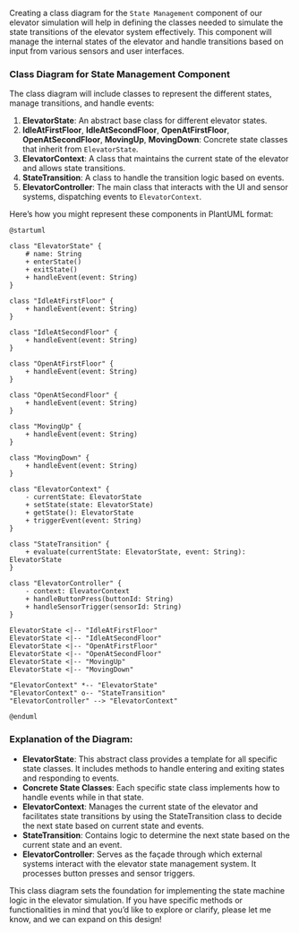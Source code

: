 Creating a class diagram for the `State Management` component of our elevator simulation will help in defining the classes needed to simulate the state transitions of the elevator system effectively. This component will manage the internal states of the elevator and handle transitions based on input from various sensors and user interfaces.

### Class Diagram for State Management Component

The class diagram will include classes to represent the different states, manage transitions, and handle events:

1. **ElevatorState**: An abstract base class for different elevator states.
2. **IdleAtFirstFloor**, **IdleAtSecondFloor**, **OpenAtFirstFloor**, **OpenAtSecondFloor**, **MovingUp**, **MovingDown**: Concrete state classes that inherit from `ElevatorState`.
3. **ElevatorContext**: A class that maintains the current state of the elevator and allows state transitions.
4. **StateTransition**: A class to handle the transition logic based on events.
5. **ElevatorController**: The main class that interacts with the UI and sensor systems, dispatching events to `ElevatorContext`.

Here’s how you might represent these components in PlantUML format:

```plantuml
@startuml

class "ElevatorState" {
    # name: String
    + enterState()
    + exitState()
    + handleEvent(event: String)
}

class "IdleAtFirstFloor" {
    + handleEvent(event: String)
}

class "IdleAtSecondFloor" {
    + handleEvent(event: String)
}

class "OpenAtFirstFloor" {
    + handleEvent(event: String)
}

class "OpenAtSecondFloor" {
    + handleEvent(event: String)
}

class "MovingUp" {
    + handleEvent(event: String)
}

class "MovingDown" {
    + handleEvent(event: String)
}

class "ElevatorContext" {
    - currentState: ElevatorState
    + setState(state: ElevatorState)
    + getState(): ElevatorState
    + triggerEvent(event: String)
}

class "StateTransition" {
    + evaluate(currentState: ElevatorState, event: String): ElevatorState
}

class "ElevatorController" {
    - context: ElevatorContext
    + handleButtonPress(buttonId: String)
    + handleSensorTrigger(sensorId: String)
}

ElevatorState <|-- "IdleAtFirstFloor"
ElevatorState <|-- "IdleAtSecondFloor"
ElevatorState <|-- "OpenAtFirstFloor"
ElevatorState <|-- "OpenAtSecondFloor"
ElevatorState <|-- "MovingUp"
ElevatorState <|-- "MovingDown"

"ElevatorContext" *-- "ElevatorState"
"ElevatorContext" o-- "StateTransition"
"ElevatorController" --> "ElevatorContext"

@enduml
```

### Explanation of the Diagram:

- **ElevatorState**: This abstract class provides a template for all specific state classes. It includes methods to handle entering and exiting states and responding to events.
- **Concrete State Classes**: Each specific state class implements how to handle events while in that state.
- **ElevatorContext**: Manages the current state of the elevator and facilitates state transitions by using the StateTransition class to decide the next state based on current state and events.
- **StateTransition**: Contains logic to determine the next state based on the current state and an event.
- **ElevatorController**: Serves as the façade through which external systems interact with the elevator state management system. It processes button presses and sensor triggers.

This class diagram sets the foundation for implementing the state machine logic in the elevator simulation. If you have specific methods or functionalities in mind that you’d like to explore or clarify, please let me know, and we can expand on this design!